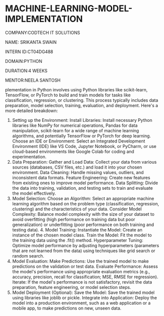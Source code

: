 # MACHINE-LEARNING-MODEL-IMPLEMENTATION

COMPANY:CODTECH IT SOLUTIONS

NAME: SRIKANTA SWAIN

INTERN ID:CT04DG488

DOMAIN:PYTHON

DURATION:4 WEEKS

MENTOR:NEELA SANTOSH

plementation in Python involves using Python libraries like scikit-learn, TensorFlow, or PyTorch to build and train models for tasks like classification, regression, or clustering. This process typically includes data preparation, model selection, training, evaluation, and deployment. 
Here's a more detailed breakdown:
1. Setting up the Environment:
Install Libraries:
Install necessary Python libraries like NumPy for numerical operations, Pandas for data manipulation, scikit-learn for a wide range of machine learning algorithms, and potentially TensorFlow or PyTorch for deep learning. 
Choose an IDE or Environment:
Select an Integrated Development Environment (IDE) like VS Code, Jupyter Notebook, or PyCharm, or use cloud-based environments like Google Colab for coding and experimentation. 
2. Data Preparation:
Gather and Load Data: Collect your data from various sources (databases, CSV files, etc.) and load it into your chosen environment. 
Data Cleaning: Handle missing values, outliers, and inconsistent data formats. 
Feature Engineering: Create new features from existing ones to improve model performance. 
Data Splitting: Divide the data into training, validation, and testing sets to train and evaluate the model effectively. 
3. Model Selection:
Choose an Algorithm:
Select an appropriate machine learning algorithm based on the problem type (classification, regression, clustering) and the characteristics of your data. 
Consider Model Complexity:
Balance model complexity with the size of your dataset to avoid overfitting (high performance on training data but poor generalization) or underfitting (poor performance on both training and testing data). 
   4. Model Training:
Instantiate the Model: Create an instance of the chosen model class. 
Train the Model: Fit the model to the training data using the .fit() method. 
Hyperparameter Tuning: Optimize model performance by adjusting hyperparameters (parameters that are not learned from the data) using techniques like grid search or random search. 
5. Model Evaluation:
Make Predictions: Use the trained model to make predictions on the validation or test data. 
Evaluate Performance: Assess the model's performance using appropriate evaluation metrics (e.g., accuracy, precision, recall for classification; MSE, RMSE for regression). 
Iterate: If the model's performance is not satisfactory, revisit the data preparation, feature engineering, or model selection steps. 
6. Model Deployment (Optional):
Save the Model: Save the trained model using libraries like joblib or pickle.
Integrate into Application: Deploy the model into a production environment, such as a web application or a mobile app, to make predictions on new, unseen data.
